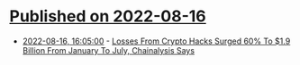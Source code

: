# [Published on 2022-08-16](index.md)

* [2022-08-16, 16:05:00](https://yro.slashdot.org/story/22/08/16/1548224/losses-from-crypto-hacks-surged-60-to-19-billion-from-january-to-july-chainalysis-says?utm_source=rss1.0mainlinkanon&utm_medium=feed) - [Losses From Crypto Hacks Surged 60% To $1.9 Billion From January To July, Chainalysis Says](https://yro.slashdot.org/story/22/08/16/1548224/losses-from-crypto-hacks-surged-60-to-19-billion-from-january-to-july-chainalysis-says?utm_source=rss1.0mainlinkanon&utm_medium=feed)
